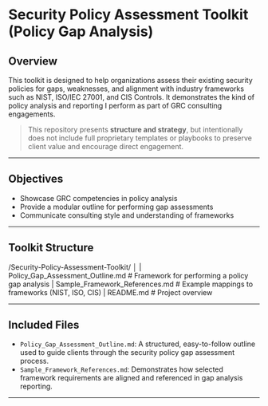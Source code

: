 # Security Policy Assessment Toolkit (Policy Gap Analysis)

##  Overview
This toolkit is designed to help organizations assess their existing security policies for gaps, weaknesses, and alignment with industry frameworks such as NIST, ISO/IEC 27001, and CIS Controls. It demonstrates the kind of policy analysis and reporting I perform as part of GRC consulting engagements.

> This repository presents **structure and strategy**, but intentionally does not include full proprietary templates or playbooks to preserve client value and encourage direct engagement.

---

##  Objectives

- Showcase GRC competencies in policy analysis
- Provide a modular outline for performing gap assessments
- Communicate consulting style and understanding of frameworks


---

##  Toolkit Structure

/Security-Policy-Assessment-Toolkit/
│
| Policy_Gap_Assessment_Outline.md # Framework for performing a policy gap analysis
| Sample_Framework_References.md # Example mappings to frameworks (NIST, ISO, CIS)
| README.md # Project overview

---


##  Included Files

- `Policy_Gap_Assessment_Outline.md`: A structured, easy-to-follow outline used to guide clients through the security policy gap assessment process.
- `Sample_Framework_References.md`: Demonstrates how selected framework requirements are aligned and referenced in gap analysis reporting.



---
